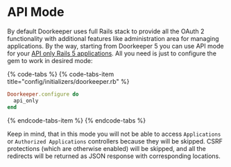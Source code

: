 # API Mode

By default Doorkeeper uses full Rails stack to provide all the OAuth 2 functionality with additional features like administration area for managing applications. By the way, starting from Doorkeeper 5 you can use API mode for your [API only Rails 5 applications](http://edgeguides.rubyonrails.org/api_app.html). All you need is just to configure the gem to work in desired mode:

{% code-tabs %}
{% code-tabs-item title="config/initializers/doorkeeper.rb" %}
```ruby
Doorkeeper.configure do
  api_only
end
```
{% endcode-tabs-item %}
{% endcode-tabs %}

Keep in mind, that in this mode you will not be able to access `Applications` or `Authorized Applications` controllers because they will be skipped. CSRF protections \(which are otherwise enabled\) will be skipped, and all the redirects will be returned as JSON response with corresponding locations.


